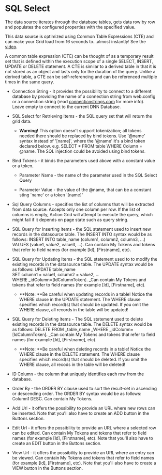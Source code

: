 # SQL Select

The data source iterates through the database tables, gets data row by row and populates the configured properties with the specified value.

This data source is optimized using Common Table Expressions \(CTE\) and can make your Grid load from 16 seconds to...almost instantly! See the[ video](https://youtu.be/tpUOEIriD9o).

A common table expression \(CTE\) can be thought of as a temporary result set that is defined within the execution scope of a single SELECT, INSERT, UPDATE or DELETE statement. A CTE is similar to a derived table in that it is not stored as an object and lasts only for the duration of the query. Unlike a derived table, a CTE can be self-referencing and can be referenced multiple times in the same query.

* Connection String - it provides the possibility to connect to a different database by providing the name of a connection string from web.config or a connection string \(read [connectionstrings.com](http://www.connectionstrings.com/) for more info\). Leave empty to connect to the current DNN Database. 
* SQL Select for Retrieving Items - the SQL query set that will return the grid data.

  * **Warning!** This option doesn't support tokenization; all tokens needed there should be replaced by bind tokens. Use '@name' syntax instead of '\[name\]', where the '@name' it's a bind token declared below. e.g. SELECT \* FROM table WHERE Column = @name. The SQL injection could be avoided using bind tokens. 

* Bind Tokens - it binds the parameters used above with a constant value or a token.

  * Parameter Name  - the name of the parameter used in the SQL Select Query

  * Parameter Value - the value of the @name, that can be a constant sting 'name' or a token '\[name\]'

* Sql Query Columns - specifies the list of columns that will be extracted from data source. Accepts only one column per row. If the list of columns is empty, Action Grid will attempt to execute the query, which might fail if it depends on page state such as query string.

* SQL Query for Inserting Items - the SQL statement used to insert new records in the datasource table. The INSERT INTO syntax would be as follows:  INSERT INTO table\_name \(column1, column2, column3, ...\)  
   VALUES \(value1, value2, value3, ...\). Can contain My Tokens and tokens that refer to field names \(for example \[Id\], \[Firstname\], etc\).

* SQL Query for Updating Items - the SQL statement used to to modify the existing records in the datasource table. The UPDATE syntax would be as follows: UPDATE table\_name  
   SET column1 = value1, column2 = value2, ...  
   WHERE \_idColumn=\[IdColumnToken\]. \_Can contain My Tokens and tokens that refer to field names \(for example \[Id\], \[Firstname\], etc\).

  * **Note: **Be careful when updating records in a table! Notice the WHERE clause in the UPDATE statement. The WHERE clause specifies which record\(s\) that should be updated. If you omit the WHERE clause, all records in the table will be updated!

* SQL Query for Deleting Items - The SQL statement used to delete existing records in the datasource table. The DELETE syntax would be as follows: DELETE FROM \_table\_name \_WHERE \_idColumn=\[IdColumnToken\]. \_Can contain My Tokens and tokens that refer to field names \(for example \[Id\], \[Firstname\], etc\).

  * **Note: **Be careful when deleting records in a table! Notice the WHERE clause in the DELETE statement. The WHERE clause specifies which record\(s\) that should be deleted. If you omit the WHERE clause, all recods in the table will be deleted!

* ID Column - the column that uniquely identifies each row from the database.

* Order By - the ORDER BY clause used to sort the result-set in ascending or descending order. The ORDER BY syntax would be as follows: Column1 DESC. Can contain My Tokens.

* Add Url - it offers the possibility to provide an URL where new rows can be inserted. Note that you'll also have to create an ADD button in the Buttons section.

* Edit Url - it offers the possibility to provide an URL where a selected row can be edited. Can contain My Tokens and tokens that refer to field names \(for example \[Id\], \[Firstname\], etc\). Note that you'll also have to create an EDIT button in the Buttons section.

* View Url - it offers the possibility to provide an URL where an entry can be viewed. Can contain My Tokens and tokens that refer to field names \(for example \[Id\], \[Firstname\], etc\). Note that you'll also have to create a VIEW button in the Buttons section.



